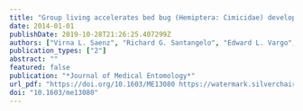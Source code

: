 ```yaml
---
title: "Group living accelerates bed bug (Hemiptera: Cimicidae) development"
date: 2014-01-01
publishDate: 2019-10-28T21:26:25.407299Z
authors: ["Virna L. Saenz", "Richard G. Santangelo", "Edward L. Vargo", "Coby Schal"]
publication_types: ["2"]
abstract: ""
featured: false
publication: "*Journal of Medical Entomology*"
url_pdf: "https://doi.org/10.1603/ME13080 https://watermark.silverchair.com/jmedent51-0293.pdf?token=AQECAHi208BE49Ooan9kkhW_Ercy7Dm3ZL_9Cf3qfKAc485ysgAAAm0wggJpBgkqhkiG9w0BBwagggJaMIICVgIBADCCAk8GCSqGSIb3DQEHATAeBglghkgBZQMEAS4wEQQMXRsfeFp_gAev4OQZAgEQgIICIEEJOUEZQZjZLhLtAVBTdWdyIQF8F13WUdGvQ5zJRRqkinAwOW0VYZRq6zW5vUdo66ztg8UIgTXHTyiIsmdCLb3i-uJOOFZJCUhwQadZhqXPNmnrTraMbLyuPuPer746lOJ1WZIllA68wJ5nf-3qYYT9YDy6maKFkNkSaIuyOKJonAzkRtmlc01UptC27XXf3DmuTsWaMVsTl-R4XSDgH_hdhqt_llkQQCQUONd-DRNHV52Ych1NuX-Z20DThYCkgLdaWtTXbbf2UjP4bfea6EtnOQzPtVeK5nT2A6Zmoc_MCmx5a1ABGBprjKVUAD8fTJ5cAIGTdwOUJ_QTZnj9ldGoWta7-0XXeXQHIh4TFI5qIkuserWE8ywpZ38545KYfxaMWDAFGVYdI4fbu2p8cjI-4uVRCFmRMtxCyH3xcdjODXW_s8jTNNV6-XqGRgE4fpLC4h59-B1Zkf8cRVealv1wALsO80eaqhcn1lZ9eHk8d2DBENh4dvMpgSveq8sH6WTW_JH5W4WhLNqAl9-ybKCpC4X3Sv1YhCOtrK_346LhDEyVIp8yF2IwtK-m6glKGxwVKoBBSKHkTTFLjDo4P0ot57jDpkeS-Kw3t0WexbpPg7Nbwbxmgf917WeQkUOSm5WNS4oUPXjmz58NXo29FgkhoaxUpzVHZQEsH5-UzcLR4fEzfAedNxxKCdnQMrk3T9YZBJSzWmbkMIkw242J6T8"
doi: "10.1603/me13080"
---
```


